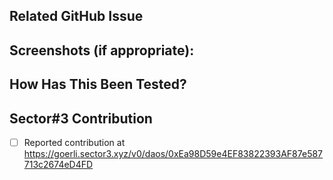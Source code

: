 ## Related GitHub Issue

<!--- Please link to the GitHub issue here, e.g. "closes #30" -->


## Screenshots (if appropriate):

<!--- If your pull request changes the UI, please include before/after screenshots. -->


## How Has This Been Tested?

<!--- Please describe in detail how you tested your changes. -->
<!--- If your pull request changes the UI, please test the layout with common device resolutions:  https://tailwindcss.com/docs/screens -->


## Sector#3 Contribution

<!--- Please add this pull request as a DAO contribution on Sector#3:  https://goerli.sector3.xyz/daos -->

- [ ] Reported contribution at https://goerli.sector3.xyz/v0/daos/0xEa98D59e4EF83822393AF87e587713c2674eD4FD
